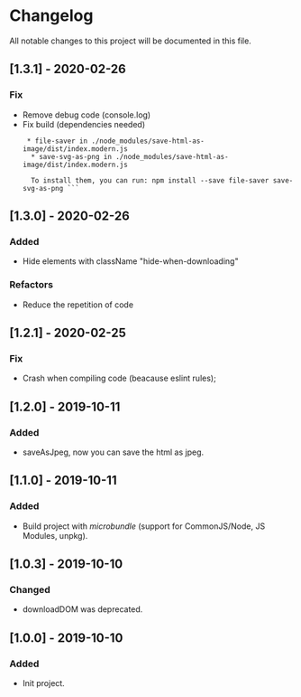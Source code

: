 # Changelog
All notable changes to this project will be documented in this file.


## [1.3.1] - 2020-02-26

### Fix
- Remove debug code (console.log)
- Fix build (dependencies needed)
  ```  These dependencies were not found:
   * file-saver in ./node_modules/save-html-as-image/dist/index.modern.js
    * save-svg-as-png in ./node_modules/save-html-as-image/dist/index.modern.js 
    
    To install them, you can run: npm install --save file-saver save-svg-as-png ```

## [1.3.0] - 2020-02-26

### Added
- Hide elements with className "hide-when-downloading"

### Refactors
- Reduce the repetition of code


## [1.2.1] - 2020-02-25

### Fix
- Crash when compiling code (beacause eslint rules);
  
## [1.2.0] - 2019-10-11

### Added
- saveAsJpeg, now you can save the html as jpeg.

## [1.1.0] - 2019-10-11

### Added
- Build project with *microbundle* (support for CommonJS/Node, JS Modules, unpkg).

## [1.0.3] - 2019-10-10

### Changed
- downloadDOM was deprecated.


## [1.0.0] - 2019-10-10

### Added
- Init project.
